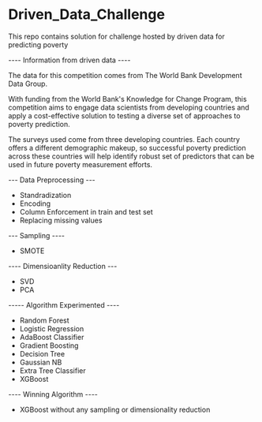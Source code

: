 # Driven_Data_Challenge
This repo contains solution for challenge hosted by driven data for predicting poverty


---- Information from driven data ----

The data for this competition comes from The World Bank Development Data Group.

With funding from the World Bank's Knowledge for Change Program, this competition aims to engage data scientists from developing countries and apply a cost-effective solution to testing a diverse set of approaches to poverty prediction.

The surveys used come from three developing countries. Each country offers a different demographic makeup, so successful poverty prediction across these countries will help identify robust set of predictors that can be used in future poverty measurement efforts.


--- Data Preprocessing ---

- Standradization
- Encoding 
- Column Enforcement in train and test set
- Replacing missing values

--- Sampling ----

- SMOTE

---- Dimensioanlity Reduction ---

- SVD
- PCA

----- Algorithm Experimented ----

- Random Forest
- Logistic Regression
- AdaBoost Classifier
- Gradient Boosting
- Decision Tree
- Gaussian NB
- Extra Tree Classifier
- XGBoost

---- Winning Algorithm ----

- XGBoost without any sampling or dimensionality reduction 
